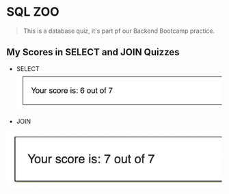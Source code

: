 # SQL ZOO
> This is a database quiz, it's part pf our Backend Bootcamp practice.

## My Scores in SELECT and JOIN Quizzes

- SELECT 
![Select](https://github.com/mhndakbar/SQLZOO/blob/main/SELECT.png)


- JOIN 


![Join](https://github.com/mhndakbar/SQLZOO/blob/main/JOIN.png)
